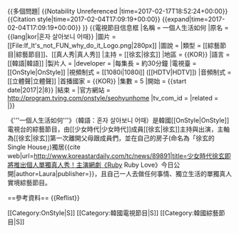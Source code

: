 {{多個問題|
{{Notability Unreferenced |time=2017-02-17T18:52:24+00:00}}
{{Citation style|time=2017-02-04T17:09:19+00:00}}
{{expand|time=2017-02-04T17:09:19+00:00}}
}}
{{電視節目信息框
|名稱       = 一個人生活如何
|原名       = {{lang|kor|혼자 살아보니 어때}} 
|圖片       = [[File:If_It's_not_FUN_why_do_it_Logo.png|280px]]
|圖說       = 
|類型       = [[綜藝節目|綜藝節目]]、[[真人秀|真人秀]]
|主持       = [[徐玄|徐玄]]
|地區       = {{KOR}}
|語言       = [[韓語|韓語]]
|製片人     = 
|developer  =
|每集長     = 約30分鐘
|電視臺     = [[OnStyle|OnStyle]]
|視頻制式   = [[1080i|1080i]] ([[HDTV|HDTV]])
|音頻制式   = [[立體聲|立體聲]]
|首播國家   = {{KOR}}
|集數       = 5
|開始       = {{start date|2017|2|8}}
|結束       = 
|官方網站   = http://program.tving.com/onstyle/seohyunhome
|tv_com_id  = 
|related    = 	
|}}

《'''一個人生活如何'''》（韓語：혼자 살아보니 어때）是韓國[[OnStyle|OnStyle]]電視台的綜藝節目，由[[少女時代|少女時代]]成員[[徐玄|徐玄]]主持與出演，主軸為[[徐玄|徐玄]]第一次離開父母跟成員們，並在自己的房子(命名為「徐玄的Single House」)獨居<ref>{{cite web|url=http://www.koreastardaily.com/tc/news/89891|title=少女時代徐玄即將推出個人單獨真人秀！主演網劇《Ruby Ruby Love》今日公開|author=Laura|publisher=}}</ref>，且自己一人去做任何事情、獨立生活的單獨真人實境綜藝節目。

==參考資料==
{{Reflist}}

[[Category:OnStyle|S]]
[[Category:韓國電視節目|S]]
[[Category:韓國綜藝節目|S]]